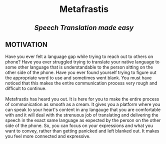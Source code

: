 # <div align = "center">**Metafrastis**</div>
## <div align = "center">*Speech Translation made easy*</div>

## **MOTIVATION**
Have you ever felt a language gap while trying to reach out to  others on phone? Have you ever struggled trying to translate your native language to some other language that is understandable to the person sitting on the other side of the phone.
Have you ever found yourself trying to figure out the appropriate word to use and sometimes went blank.
You must have noticed that this makes the entire communication process very rough and difficult to continue.
<br>
<br>
Metafrastis has heard you out. It is here for you to make the entire process of communication as smooth as a cream. 
It gives you a platform where you can speak to your heart's content in any langauge that you are comfortable with and it will deal with the strenuous job of translating and delivering the speech in the exact same language as expected by the person on the other side of the phone.
So, you can focus on your expressions and what you want to convey, rather than getting panicked and left blanked out. It makes you feel more connected and expressive.
